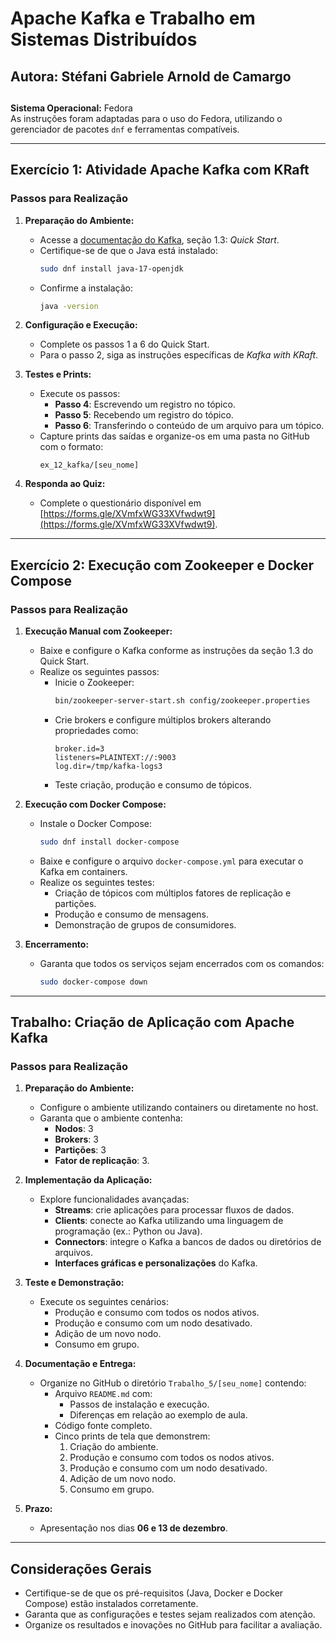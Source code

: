 # Apache Kafka e Trabalho em Sistemas Distribuídos

## Autora: Stéfani Gabriele Arnold de Camargo
##

**Sistema Operacional:** Fedora  
As instruções foram adaptadas para o uso do Fedora, utilizando o gerenciador de pacotes `dnf` e ferramentas compatíveis.

---

## Exercício 1: Atividade Apache Kafka com KRaft

### Passos para Realização
1. **Preparação do Ambiente:**
   - Acesse a [documentação do Kafka](https://kafka.apache.org/documentation/#quickstart), seção 1.3: *Quick Start*.
   - Certifique-se de que o Java está instalado:
     ```bash
     sudo dnf install java-17-openjdk
     ```
   - Confirme a instalação:
     ```bash
     java -version
     ```

2. **Configuração e Execução:**
   - Complete os passos 1 a 6 do Quick Start. 
   - Para o passo 2, siga as instruções específicas de *Kafka with KRaft*.

3. **Testes e Prints:**
   - Execute os passos:
     - **Passo 4**: Escrevendo um registro no tópico.
     - **Passo 5**: Recebendo um registro do tópico.
     - **Passo 6**: Transferindo o conteúdo de um arquivo para um tópico.
   - Capture prints das saídas e organize-os em uma pasta no GitHub com o formato:
     ```
     ex_12_kafka/[seu_nome]
     ```

4. **Responda ao Quiz:**
   - Complete o questionário disponível em [https://forms.gle/XVmfxWG33XVfwdwt9](https://forms.gle/XVmfxWG33XVfwdwt9).

---

## Exercício 2: Execução com Zookeeper e Docker Compose

### Passos para Realização
1. **Execução Manual com Zookeeper:**
   - Baixe e configure o Kafka conforme as instruções da seção 1.3 do Quick Start.
   - Realize os seguintes passos:
     - Inicie o Zookeeper:
       ```bash
       bin/zookeeper-server-start.sh config/zookeeper.properties
       ```
     - Crie brokers e configure múltiplos brokers alterando propriedades como:
       ```properties
       broker.id=3
       listeners=PLAINTEXT://:9003
       log.dir=/tmp/kafka-logs3
       ```
     - Teste criação, produção e consumo de tópicos.

2. **Execução com Docker Compose:**
   - Instale o Docker Compose:
     ```bash
     sudo dnf install docker-compose
     ```
   - Baixe e configure o arquivo `docker-compose.yml` para executar o Kafka em containers.
   - Realize os seguintes testes:
     - Criação de tópicos com múltiplos fatores de replicação e partições.
     - Produção e consumo de mensagens.
     - Demonstração de grupos de consumidores.

3. **Encerramento:**
   - Garanta que todos os serviços sejam encerrados com os comandos:
     ```bash
     sudo docker-compose down
     ```

---

## Trabalho: Criação de Aplicação com Apache Kafka

### Passos para Realização
1. **Preparação do Ambiente:**
   - Configure o ambiente utilizando containers ou diretamente no host.
   - Garanta que o ambiente contenha:
     - **Nodos**: 3
     - **Brokers**: 3
     - **Partições**: 3
     - **Fator de replicação**: 3.

2. **Implementação da Aplicação:**
   - Explore funcionalidades avançadas:
     - **Streams**: crie aplicações para processar fluxos de dados.
     - **Clients**: conecte ao Kafka utilizando uma linguagem de programação (ex.: Python ou Java).
     - **Connectors**: integre o Kafka a bancos de dados ou diretórios de arquivos.
     - **Interfaces gráficas e personalizações** do Kafka.

3. **Teste e Demonstração:**
   - Execute os seguintes cenários:
     - Produção e consumo com todos os nodos ativos.
     - Produção e consumo com um nodo desativado.
     - Adição de um novo nodo.
     - Consumo em grupo.

4. **Documentação e Entrega:**
   - Organize no GitHub o diretório `Trabalho_5/[seu_nome]` contendo:
     - Arquivo `README.md` com:
       - Passos de instalação e execução.
       - Diferenças em relação ao exemplo de aula.
     - Código fonte completo.
     - Cinco prints de tela que demonstrem:
       1. Criação do ambiente.
       2. Produção e consumo com todos os nodos ativos.
       3. Produção e consumo com um nodo desativado.
       4. Adição de um novo nodo.
       5. Consumo em grupo.

5. **Prazo:**
   - Apresentação nos dias **06 e 13 de dezembro**.

---

## Considerações Gerais
- Certifique-se de que os pré-requisitos (Java, Docker e Docker Compose) estão instalados corretamente.
- Garanta que as configurações e testes sejam realizados com atenção.
- Organize os resultados e inovações no GitHub para facilitar a avaliação.
